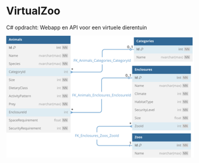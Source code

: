 # VirtualZoo
C# opdracht: Webapp en API voor een virtuele dierentuin

![ERD van de VirtualZoo](Docs/ERD.svg)
